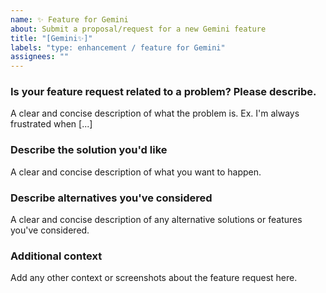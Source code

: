 ```yaml
---
name: ✨ Feature for Gemini
about: Submit a proposal/request for a new Gemini feature
title: "[Gemini✨]"
labels: "type: enhancement / feature for Gemini"
assignees: ""
---
```


### Is your feature request related to a problem? Please describe.

A clear and concise description of what the problem is. Ex. I'm always frustrated when [...]

### Describe the solution you'd like

A clear and concise description of what you want to happen.

### Describe alternatives you've considered

A clear and concise description of any alternative solutions or features you've considered.

### Additional context

Add any other context or screenshots about the feature request here.